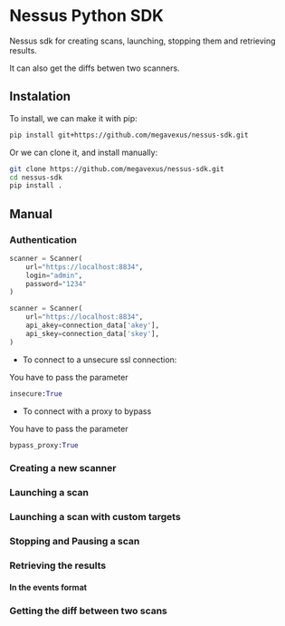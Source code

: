 # Nessus Python SDK

Nessus sdk for creating scans, launching, stopping them and retrieving results.

It can also get the diffs betwen two scanners.

## Instalation

To install, we can make it with pip:
```sh
pip install git+https://github.com/megavexus/nessus-sdk.git
```

Or we can clone it, and install manually:
```sh
git clone https://github.com/megavexus/nessus-sdk.git
cd nessus-sdk
pip install .
```

## Manual

### Authentication

```python
scanner = Scanner(
    url="https://localhost:8834",
    login="admin",
    password="1234"
)
```

```python
scanner = Scanner(
    url="https://localhost:8834",
    api_akey=connection_data['akey'],
    api_skey=connection_data['skey'],
)
```


- To connect to a unsecure ssl connection:

You have to pass the parameter 
```python 
insecure:True
```
- To connect with a proxy to bypass

You have to pass the parameter 
```python 
bypass_proxy:True
```

### Creating a new scanner

### Launching a scan

### Launching a scan with custom targets

### Stopping and Pausing a scan

### Retrieving the results

#### In the events format

### Getting the diff between two scans
